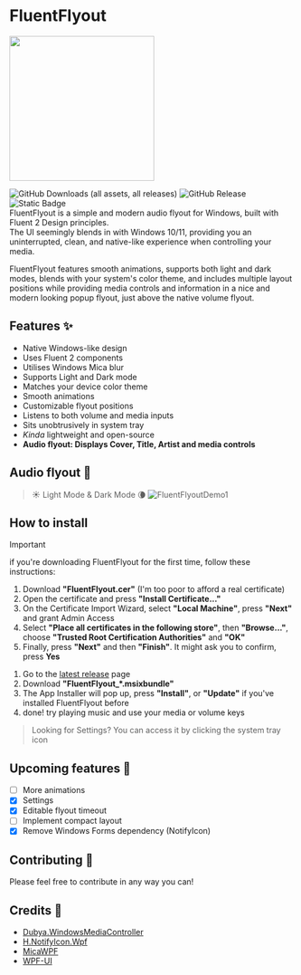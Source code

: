 # FluentFlyout  
<img src="https://github.com/user-attachments/assets/13615f64-c374-4ca3-a274-8842bedf183e" width="256">

![GitHub Downloads (all assets, all releases)](https://img.shields.io/github/downloads/unchihugo/FluentFlyout/total) ![GitHub Release](https://img.shields.io/github/v/release/unchihugo/FluentFlyout) ![Static Badge](https://img.shields.io/badge/Download%20on-GitHub%20or%20Microsoft%20Store-8A2BE2?logo=Github)  
FluentFlyout is a simple and modern audio flyout for Windows, built with Fluent 2 Design principles.  
The UI seemingly blends in with Windows 10/11, providing you an uninterrupted, clean, and native-like experience when controlling your media.  

FluentFlyout features smooth animations, supports both light and dark modes, blends with your system's color theme, and includes multiple layout positions while providing media controls and information in a nice and modern looking popup flyout, just above the native volume flyout.

## Features ✨
- Native Windows-like design
- Uses Fluent 2 components
- Utilises Windows Mica blur
- Supports Light and Dark mode
- Matches your device color theme
- Smooth animations
- Customizable flyout positions
- Listens to both volume and media inputs
- Sits unobtrusively in system tray
- _Kinda_ lightweight and open-source
- **Audio flyout: Displays Cover, Title, Artist and media controls**  

## Audio flyout 🎵
> ☀️ Light Mode & Dark Mode 🌘
![FluentFlyoutDemo1](https://github.com/user-attachments/assets/aeeb7b9c-0a90-41d7-aa99-5796796ad29e)

## How to install
> [!Important]
> if you're downloading FluentFlyout for the first time, follow these instructions:
> 1. Download **"FluentFlyout.cer"** (I'm too poor to afford a real certificate)
> 2. Open the certificate and press **"Install Certificate..."**
> 3. On the Certificate Import Wizard, select **"Local Machine"**, press **"Next"** and grant Admin Access
> 4. Select **"Place all certificates in the following store"**, then **"Browse..."**, choose **"Trusted Root Certification Authorities"** and **"OK"**
> 5. Finally, press **"Next"** and then **"Finish"**. It might ask you to confirm, press **Yes**
1. Go to the [latest release](https://github.com/unchihugo/FluentFlyout/releases/latest) page
2. Download **"FluentFlyout_*.msixbundle"**
3. The App Installer will pop up, press **"Install"**, or **"Update"** if you've installed FluentFlyout before
4. done! try playing music and use your media or volume keys
> Looking for Settings? You can access it by clicking the system tray icon

## Upcoming features 📝
- [ ] More animations
- [x] Settings
- [x] Editable flyout timeout
- [ ] Implement compact layout
- [x] Remove Windows Forms dependency (NotifyIcon)

## Contributing 💖
Please feel free to contribute in any way you can!

## Credits 🙌
- [Dubya.WindowsMediaController](https://github.com/DubyaDude/WindowsMediaController)
- [H.NotifyIcon.Wpf](https://github.com/HavenDV/H.NotifyIcon)
- [MicaWPF](https://github.com/Simnico99/MicaWPF)
- [WPF-UI](https://github.com/lepoco/wpfui)

